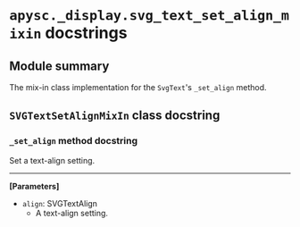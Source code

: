 # `apysc._display.svg_text_set_align_mixin` docstrings

## Module summary

The mix-in class implementation for the `SvgText`'s `_set_align` method.

## `SVGTextSetAlignMixIn` class docstring

### `_set_align` method docstring

Set a text-align setting.<hr>

**[Parameters]**

- `align`: SVGTextAlign
  - A text-align setting.